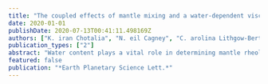 ```yaml
---
title: "The coupled effects of mantle mixing and a water-dependent viscosity on the surface ocean"
date: 2020-01-01
publishDate: 2020-07-13T00:41:11.498169Z
authors: ["K. iran Chotalia", "N. eil Cagney", "C. arolina Lithgow-Bertelloni", "J. ohn Brodholt"]
publication_types: ["2"]
abstract: "Water content plays a vital role in determining mantle rheology and thus mantle convection and plate tectonics. Most parameterised convection models predict that Earth initially underwent a period of rapid degassing and heating, followed by a slow and sustained period of regassing and cooling. However, these models assume water is instantaneously mixed and homogeneously distributed into the mantle. This is a limitation because the mixing time for water entering and leaving the mantle is a function of the Rayleigh number which varies dramatically with water content, temperature, and through time. Here we present an adapted parametrised model (Crowley et al., 2011) to include the coupled effects of the time scale of mixing with a water-dependent viscosity. We consider two mixing types: first, where the mixing time is constant throughout the model and second, where mixing time varies as a response to an evolving Rayleigh number. We find that, facilitated by the effects of water content in the melt region at mid-ocean ridges, a constant mixing time can induce long periods of degassing. The inclusion of a variable mixing time dependent on the Rayleigh number acts to limit the period of degassing and also results in more water being stored in the mantle and less at the surface than in both the constant and instantaneous mixing cases. Mixing time cannot be more than 2 billion years as large mixing times trap water in the mantle, leaving a dry surface. Even small changes in the surface ocean induced by mixing times on the order of 0.1 Gyrs can cause changes in the global-mean sea level on the order of 10's of metres. These changes in sea level could easily uncover topographic highs in the bathymetry, potentially aiding sub-aerial erosion a process thought to be important in early Earth evolution. Even in this relatively simple model, the inclusion of a mixing time between water entering and leaving the mantle creates a more dynamic water cycle. (C) 2019 Elsevier B.V. All rights reserved."
featured: false
publication: "*Earth Planetary Science Lett.*"
---
```


